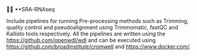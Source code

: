 ✍🏻 **SRA-RNAseq


Include pipelines for running Pre-processing methods such as Trimming, quality control and pseudoalignment using Trimmomatic, fastQC and Kallisto tools respectively.
All the pipelines are written 
using the https://github.com/openwdl/wdl and can be executed using 
https://github.com/broadinstitute/cromwell and https://www.docker.com/. 

